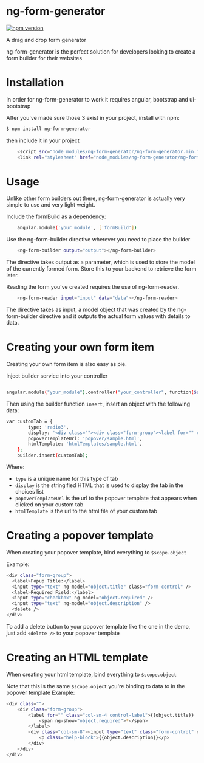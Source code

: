 # ng-form-generator

[![npm version](https://badge.fury.io/js/ng-form-generator.svg)](https://badge.fury.io/js/ng-form-generator)

A drag and drop form generator

ng-form-generator is the perfect solution for developers looking to create a form builder for their websites

# Installation
In order for ng-form-generator to work it requires angular, bootstrap and ui-bootstrap

After you've made sure those 3 exist in your project, install with npm:
```sh
$ npm install ng-form-generator
```
then include it in your project

```sh
    <script src="node_modules/ng-form-generator/ng-form-generator.min.js"></script>
    <link rel="stylesheet" href="node_modules/ng-form-generator/ng-form-generator.min.css">

```

# Usage
Unlike other form builders out there, ng-form-generator is actually very simple to use and very light weight.

Include the formBuild as a dependency:
```sh
    angular.module('your_module', ['formBuild'])
```

Use the ng-form-builder directive wherever you need to place the builder
```sh
    <ng-form-builder output="output"></ng-form-builder>
```
The directive takes output as a parameter, which is used to store the model of the currently formed form. Store this to your backend to retrieve the form later.

Reading the form you've created requires the use of ng-form-reader.
```sh
    <ng-form-reader input="input" data="data"></ng-form-reader>
```
The directive takes as input, a model object that was created by the ng-form-builder directive and it outputs the actual form values with details to data.


# Creating your own form item
Creating your own form item is also easy as pie.

Inject builder service into your controller
```sh

angular.module("your_module").controller("your_controller", function($scope, builder)
```

Then using the builder function `insert`, insert an object with the following data:

```sh
var customTab = {
        type: 'radio3',
        display: '<div class=""><div class="form-group"><label for="" class="col-sm-4 control-label">title</label><div class="col-sm-8"><input type="text" disabled="disabled" class="form-control" placeholder="placeholder"><p class="help-block">description</p></div></div></div>',
        popoverTemplateUrl: 'popover/sample.html',
        htmlTemplate: 'htmlTemplates/sample.html',
    };
    builder.insert(customTab);
```


Where:
  - `type` is a unique name for this type of tab
  - `display` is the stringified HTML that is used to display the tab in the choices list
  - `popoverTemplateUrl` is the url to the popover template that appears when clicked on your custom tab
  - `htmlTemplate` is the url to the html file of your custom tab

# Creating a popover template
When creating your popover template, bind everything to `$scope.object`

Example:
```sh
<div class="form-group">
  <label>Popup Title:</label>
  <input type="text" ng-model="object.title" class="form-control" />
  <label>Required Field:</label>
  <input type="checkbox" ng-model="object.required" />
  <input type="text" ng-model="object.description" />
  <delete />
</div>
```
To add a delete button to your popover template like the one in the demo, just
add `<delete />` to your popover template
# Creating an HTML template
When creating your html template, bind everything to `$scope.object`

Note that this is the same `$scope.object` you're binding to data to in the
popover template
Example:
```sh
<div class="">
    <div class="form-group">
        <label for="" class="col-sm-4 control-label">{{object.title}}
            <span ng-show="object.required">*</span>
        </label>
        <div class="col-sm-8"><input type="text" class="form-control" ng-model="object.models" placeholder="placeholder" required="object.required">
            <p class="help-block">{{object.description}}</p>
        </div>
    </div>
</div>

```
